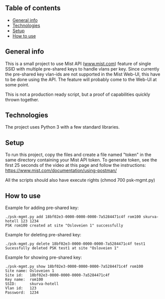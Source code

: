 ## Table of contents
* [General info](#general-info)
* [Technologies](#technologies)
* [Setup](#setup)
* [How to use](#use)
## General info
This is a small project to use Mist API (www.mist.com) feature of
single SSID with multiple pre-shared keys to handle vlans per key.
Since currently the pre-shared key vlan-ids are not supported in
the Mist Web-UI, this have to be done using the API. The feature
will probably come to the Web-UI at some point.

This is not a production ready script, but a proof of capabilities quickly thrown together.

## Technologies
The project uses Python 3 with a few standard libraries.

## Setup
To run this project, copy the files and create a file named "token" in the same directory containing your Mist API token. To generate token, see the first 25 seconds of the video at this page and follow the instructions: https://www.mist.com/documentation/using-postman/

All the scripts should also have execute rights (chmod 700 psk-mgmt.py)

## How to use

Example for adding pre-shared key:

```
./psk-mgmt.py add 18bf02e3-0000-0000-0000-7a5284471c4f rom100 skurva-hotell 123 1234
PSK rom100 created at site "Osloveien 1" successfully
```

Example for deleting pre-shared key:

```
./psk-mgmt.py delete 18bf02e3-0000-0000-0000-7a5284471c4f test1
Sucessfully deleted PSK test1 at site "Osloveien 1"
```

Example for showing pre-shared key:

```
./psk-mgmt.py show 18bf02e3-0000-0000-0000-7a5284471c4f rom100
Site name: Osloveien 1
Site id:   18bf02e3-0000-0000-0000-7a5284471c4f
Key name:  rom100
SSID:      skurva-hotell
Vlan id:   123
Password:  1234
```
